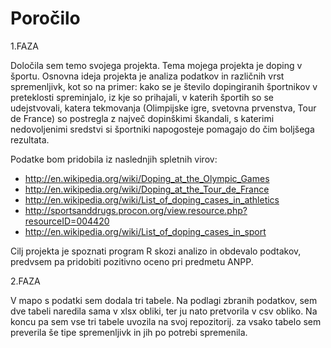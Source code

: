 # Poročilo

1.FAZA

Določila sem temo svojega projekta. 
Tema mojega projekta je doping v športu. Osnovna ideja projekta je analiza podatkov in različnih vrst spremenljivk, kot so na primer: kako se je število dopingiranih športnikov v preteklosti spreminjalo, iz kje so prihajali, v katerih športih so se udejstvovali, katera tekmovanja (Olimpijske igre, svetovna prvenstva, Tour de France) so postregla z največ dopinškimi škandali, s katerimi nedovoljenimi sredstvi si športniki napogosteje pomagajo do čim boljšega rezultata.

Podatke bom pridobila iz naslednjih spletnih virov:
- http://en.wikipedia.org/wiki/Doping_at_the_Olympic_Games
- http://en.wikipedia.org/wiki/Doping_at_the_Tour_de_France
- http://en.wikipedia.org/wiki/List_of_doping_cases_in_athletics
- http://sportsanddrugs.procon.org/view.resource.php?resourceID=004420
- http://en.wikipedia.org/wiki/List_of_doping_cases_in_sport

Cilj projekta je spoznati program R skozi analizo in obdevalo podtakov, predvsem pa pridobiti pozitivno oceno pri predmetu ANPP.


2.FAZA

V mapo s podatki sem dodala tri tabele. Na podlagi zbranih podatkov, sem dve tabeli naredila sama v xlsx obliki, ter ju nato pretvorila v csv obliko. Na koncu pa sem vse tri tabele uvozila na svoj repozitorij. 
za vsako tabelo sem preverila še tipe spremenljivk in jih po potrebi spremenila.
